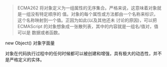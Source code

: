 


##










































> ECMA262 将对象定义为一组属性的无序集合。严格来说，这意味着对象就是一组没有特定顺序的 值。对象的每个属性或方法都由一个名称来标识，这个名称映射到一个值。正因为如此(以及其他还未 讨论的原因)，可以把 ECMAScript 的对象想象成一张散列表，其中的内容就是一组名/值对，值可以是 数据或者函数。


new Object()
对象字面量





对象在代码执行过程中的任何时候都可以被创建和增强，具有极大的动态性，并不是严格定义的实体。